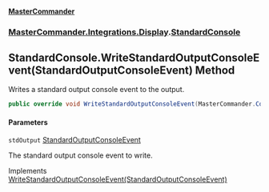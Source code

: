 #### [MasterCommander](MasterCommander.md 'MasterCommander')
### [MasterCommander.Integrations.Display](MasterCommander.md#MasterCommander.Integrations.Display 'MasterCommander.Integrations.Display').[StandardConsole](StandardConsole.md 'MasterCommander.Integrations.Display.StandardConsole')

## StandardConsole.WriteStandardOutputConsoleEvent(StandardOutputConsoleEvent) Method

Writes a standard output console event to the output.

```csharp
public override void WriteStandardOutputConsoleEvent(MasterCommander.Core.ConsoleEvents.StandardOutputConsoleEvent stdOutput);
```
#### Parameters

<a name='MasterCommander.Integrations.Display.StandardConsole.WriteStandardOutputConsoleEvent(MasterCommander.Core.ConsoleEvents.StandardOutputConsoleEvent).stdOutput'></a>

`stdOutput` [StandardOutputConsoleEvent](StandardOutputConsoleEvent.md 'MasterCommander.Core.ConsoleEvents.StandardOutputConsoleEvent')

The standard output console event to write.

Implements [WriteStandardOutputConsoleEvent(StandardOutputConsoleEvent)](IConsole.WriteStandardOutputConsoleEvent(StandardOutputConsoleEvent).md 'MasterCommander.Core.Display.IConsole.WriteStandardOutputConsoleEvent(MasterCommander.Core.ConsoleEvents.StandardOutputConsoleEvent)')
